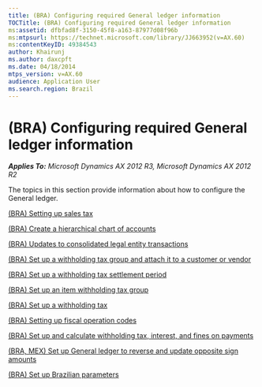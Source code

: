 ```yaml
---
title: (BRA) Configuring required General ledger information
TOCTitle: (BRA) Configuring required General ledger information
ms:assetid: dfbfad8f-3150-45f8-a163-87977d08f96b
ms:mtpsurl: https://technet.microsoft.com/library/JJ663952(v=AX.60)
ms:contentKeyID: 49384543
author: Khairunj
ms.author: daxcpft
ms.date: 04/18/2014
mtps_version: v=AX.60
audience: Application User
ms.search.region: Brazil
---
```


# (BRA) Configuring required General ledger information 


_**Applies To:** Microsoft Dynamics AX 2012 R3, Microsoft Dynamics AX 2012 R2_

The topics in this section provide information about how to configure the General ledger.

[(BRA) Setting up sales tax](bra-setting-up-sales-tax.md)

[(BRA) Create a hierarchical chart of accounts](bra-create-a-hierarchical-chart-of-accounts.md)

[(BRA) Updates to consolidated legal entity transactions](bra-updates-to-consolidated-legal-entity-transactions.md)

[(BRA) Set up a withholding tax group and attach it to a customer or vendor](bra-set-up-a-withholding-tax-group-and-attach-it-to-a-customer-or-vendor.md)

[(BRA) Set up a withholding tax settlement period](bra-set-up-a-withholding-tax-settlement-period.md)

[(BRA) Set up an item withholding tax group](bra-set-up-an-item-withholding-tax-group.md)

[(BRA) Set up a withholding tax](bra-set-up-a-withholding-tax.md)

[(BRA) Setting up fiscal operation codes](bra-setting-up-fiscal-operation-codes.md)

[(BRA) Set up and calculate withholding tax, interest, and fines on payments](bra-set-up-and-calculate-withholding-tax-interest-and-fines-on-payments.md)

[(BRA, MEX) Set up General ledger to reverse and update opposite sign amounts](bra-mex-set-up-general-ledger-to-reverse-and-update-opposite-sign-amounts.md)

[(BRA) Set up Brazilian parameters](bra-set-up-brazilian-parameters.md)

  


